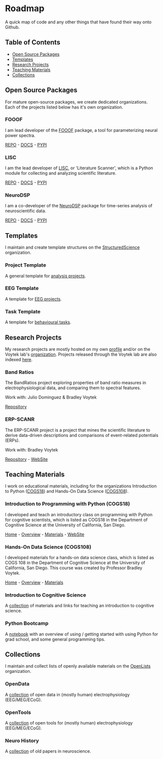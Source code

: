 # Roadmap

A quick map of code and any other things that have found their way onto Github.

## Table of Contents

- [Open Source Packages](#open-source-packages)
- [Templates](#templates)
- [Research Projects](#research-projects)
- [Teaching Materials](#teaching-materials)
- [Collections](#collections)

## Open Source Packages

For mature open-source packages, we create dedicated organizations. Each of the projects listed below has it's own organization. 

### FOOOF

I am lead developer of the [FOOOF](https://github.com/fooof-tools/fooof) package, a tool for parameterizing neural power spectra.

[REPO](https://github.com/fooof-tools/fooof) - [DOCS](https://fooof-tools.github.io/fooof/) - [PYPI](https://pypi.org/project/fooof/)

### LISC

I am the lead developer of [LISC](https://github.com/lisc-tools/lisc), or 'Literature Scanner', which is a Python module for collecting and analyzing scientific literature. 

[REPO](https://github.com/lisc-tools/lisc) - [DOCS](https://neurodsp-tools.github.io/neurodsp/) - [PYPI](https://pypi.org/project/lisc/)

### NeuroDSP

I am a co-developer of the [NeuroDSP](https://github.com/neurodsp-tools/neurodsp) package for time-series analysis of neuroscientific data. 

[REPO](https://github.com/neurodsp-tools/neurodsp) - [DOCS](https://neurodsp-tools.github.io/neurodsp/) - [PYPI](https://pypi.org/project/neurodsp/)

## Templates

I maintain and create template structures on the [StructuredScience](https://github.com/StructuredScience/) organization.

### Project Template

A general template for [analysis projects](https://github.com/StructuredScience/ProjectTemplate). 

### EEG Template

A template for [EEG projects](https://github.com/StructuredScience/EEGTemplate).

### Task Template

A template for [behavioural tasks](https://github.com/StructuredScience/TaskTemplate).

## Research Projects

My research projects are mostly hosted on my own [profile](https://github.com/TomDonoghue) and/or on the Voytek lab's [organization](https://github.com/voytekresearch). Projects released through the Voytek lab are also indexed [here](https://github.com/voytekresearch/VoytekLab). 

### Band Ratios

The BandRatios project exploring properties of band ratio measures in electrophysiological data, and comparing them to spectral features.

Work with: Julio Dominguez & Bradley Voytek

[Repository](https://github.com/voytekresearch/BandRatios)

### ERP-SCANR

The ERP-SCANR project is a project that mines the scientific literature to derive data-driven descriptions and comparisons of event-related potentials (ERPs).

Work with: Bradley Voytek

[Repository](https://github.com/TomDonoghue/ERP_SCANR) - [WebSite](http://tomdonoghue.github.io/ERP_SCANR/)

## Teaching Materials

I work on educational materials, including for the organizations Introduction to Python ([COGS18](https://github.com/COGS18)) and Hands-On Data Science ([COGS108](https://github.com/COGS108)).

### Introduction to Programming with Python (COGS18)

I developed and teach an introductory class on programming with Python for cognitive scientists, which is listed as COGS18 in the Department of Cognitive Science at the University of California, San Diego. 

[Home](https://github.com/COGS18) - [Overview](https://github.com/COGS18/Overview)  - [Materials](https://github.com/COGS18/Materials) - [WebSite](https://cogs18.github.io)

### Hands-On Data Science (COGS108)

I developed materials for a hands-on data science class, which is listed as COGS 108 in the Department of Cognitive Science at the University of California, San Diego. This course was created by Professor Bradley Voytek. 

[Home](https://github.com/COGS108) - [Overview](https://github.com/COGS108/Overview)  - [Materials](https://github.com/COGS108/Tutorials)

### Introduction to Cognitive Science

A [collection](https://github.com/TomDonoghue/CogSciClass) of materials and links for teaching an introduction to cognitive science. 

### Python Bootcamp

A [notebook](https://github.com/TomDonoghue/PythonBootcamp) with an overview of using / getting started with using Python for grad school, and some general programming tips. 

## Collections

I maintain and collect lists of openly available materials on the [OpenLists](https://github.com/OpenLists/) organization.

### OpenData

A [collection](https://github.com/OpenLists/OpenData) of open data in (mostly human) electrophysiology (EEG/MEG/ECoG).

### OpenTools

A [collection](https://github.com/OpenLists/OpenTools) of open tools for (mostly human) electrophysiology (EEG/MEG/ECoG).

### Neuro History

A [collection](https://github.com/TomDonoghue/NeuroHistory) of old papers in neuroscience.
